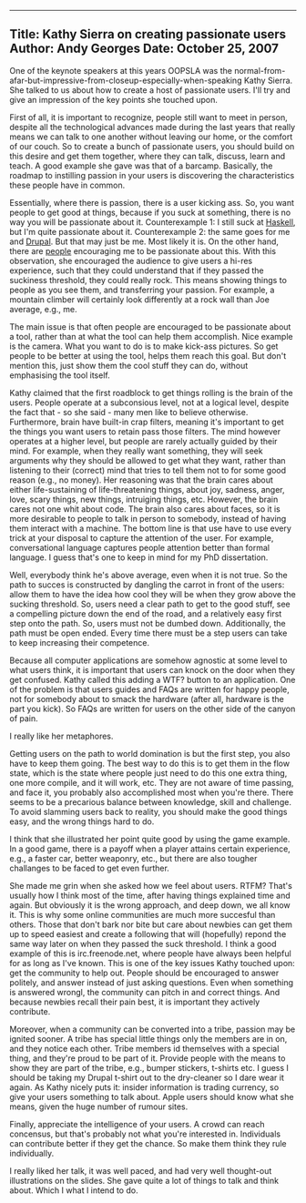 -----
Title:  Kathy Sierra on creating passionate users
Author: Andy Georges
Date: October 25, 2007
----







One of the keynote speakers at this years OOPSLA was the
normal-from-afar-but-impressive-from-closeup-especially-when-speaking
Kathy Sierra. She talked to us about how to create a host of passionate
users. I'll try and give an impression of the key points she touched
upon.


First of all, it is important to recognize, people still want to meet in
person, despite all the technological advances made during the last
years that really means we can talk to one another without leaving our
home, or the comfort of our couch. So to create a bunch of passionate
users, you should build on this desire and get them together, where they
can talk, discuss, learn and teach. A good example she gave was that of
a barcamp. Basically, the roadmap to instilling passion in your users is
discovering the characteristics these people have in common.


Essentially, where there is passion, there is a user kicking ass. So,
you want people to get good at things, because if you suck at something,
there is no way you will be passionate about it. Counterexample 1: I
still suck at [Haskell](http://haskell.org/), but I'm quite passionate
about it. Counterexample 2: the same goes for me and
[Drupal](http://drupal.org/). But that may just be me. Most likely it
is. On the other hand, there are [people](http://buytaert.net/)
encouraging me to be passionate about this. With this observation, she
encouraged the audience to give users a hi-res experience, such that
they could understand that if they passed the suckiness threshold, they
could really rock. This means showing things to people as you see them,
and transferring your passion. For example, a mountain climber will
certainly look differently at a rock wall than Joe average, e.g., me.


The main issue is that often people are encouraged to be passionate
about a tool, rather than at what the tool can help them accomplish.
Nice example is the camera. What you want to do is to make kick-ass
pictures. So get people to be better at using the tool, helps them reach
this goal. But don't mention this, just show them the cool stuff they
can do, without emphasising the tool itself.


Kathy claimed that the first roadblock to get things rolling is the
brain of the users. People operate at a subconsious level, not at a
logical level, despite the fact that - so she said - many men like to
believe otherwise. Furthermore, brain have built-in crap filters,
meaning it's important to get the things you want users to retain pass
those filters. The mind however operates at a higher level, but people
are rarely actually guided by their mind. For example, when they really
want something, they will seek arguments why they should be allowed to
get what they want, rather than listening to their (correct) mind that
tries to tell them not to for some good reason (e.g., no money). Her
reasoning was that the brain cares about either life-sustaining of
life-threatening things, about joy, sadness, anger, love, scary things,
new things, intruiging things, etc. However, the brain cares not one
whit about code. The brain also cares about faces, so it is more
desirable to people to talk in person to somebody, instead of having
them interact with a machine. The bottom line is that use have to use
every trick at your disposal to capture the attention of the user. For
example, conversational language captures people attention better than
formal language. I guess that's one to keep in mind for my PhD
dissertation.


Well, everybody think he's above average, even when it is not true. So
the path to succes is constructed by dangling the carrot in front of the
users: allow them to have the idea how cool they will be when they grow
above the sucking threshold. So, users need a clear path to get to the
good stuff, see a compelling picture down the end of the road, and a
relatively easy first step onto the path. So, users must not be dumbed
down. Additionally, the path must be open ended. Every time there must
be a step users can take to keep increasing their competence.


Because all computer applications are somehow agnostic at some level to
what users think, it is important that users can knock on the door when
they get confused. Kathy called this adding a WTF? button to an
application. One of the problem is that users guides and FAQs are
written for happy people, not for somebody about to smack the hardware
(after all, hardware is the part you kick). So FAQs are written for
users on the other side of the canyon of pain.


I really like her metaphores.


Getting users on the path to world domination is but the first step, you
also have to keep them going. The best way to do this is to get them in
the flow state, which is the state where people just need to do this one
extra thing, one more compile, and it will work, etc. They are not aware
of time passing, and face it, you probably also accomplished most when
you're there. There seems to be a precarious balance between knowledge,
skill and challenge. To avoid slamming users back to reality, you should
make the good things easy, and the wrong things hard to do.


I think that she illustrated her point quite good by using the game
example. In a good game, there is a payoff when a player attains certain
experience, e.g., a faster car, better weaponry, etc., but there are
also tougher challanges to be faced to get even further.


She made me grin when she asked how we feel about users. RTFM? That's
usually how I think most of the time, after having things explained time
and again. But obviously it is the wrong approach, and deep down, we all
know it. This is why some online communities are much more succesful
than others. Those that don't bark nor bite but care about newbies can
get them up to speed easiest and create a following that will
(hopefully) repond the same way later on when they passed the suck
threshold. I think a good example of this is 
irc.freenode.net, where people have always been helpful for as long as
I've known. This is one of the key issues Kathy touched upon: get the
community to help out. People should be encouraged to answer politely,
and answer instead of just asking questions. Even when something is
answered wrongl, the community can pitch in and correct things. And
because newbies recall their pain best, it is important they actively
contribute.


Moreover, when a community can be converted into a tribe, passion may be
ignited sooner. A tribe has special little things only the members are
in on, and they notice each other. Tribe members id themselves with a
special thing, and they're proud to be part of it. Provide people with
the means to show they are part of the tribe, e.g., bumper stickers,
t-shirts etc. I guess I should be taking my Drupal t-shirt out to the
dry-cleaner so I dare wear it again. As Kathy nicely puts it: insider
information is trading currency, so give your users something to talk
about. Apple users should know what she means, given the huge number of
rumour sites.


Finally, appreciate the intelligence of your users. A crowd can reach
concensus, but that's probably not what you're interested in.
Individuals can contribute better if they get the chance. So make them
think they rule individually.


I really liked her talk, it was well paced, and had very well
thought-out illustrations on the slides. She gave quite a lot of things
to talk and think about. Which I what I intend to do.





